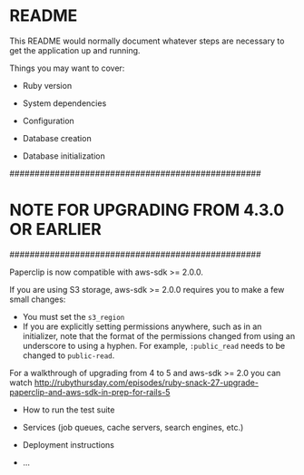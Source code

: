 # README

This README would normally document whatever steps are necessary to get the
application up and running.

Things you may want to cover:

* Ruby version

* System dependencies

* Configuration

* Database creation

* Database initialization

##################################################
#  NOTE FOR UPGRADING FROM 4.3.0 OR EARLIER      #
##################################################

Paperclip is now compatible with aws-sdk >= 2.0.0.

If you are using S3 storage, aws-sdk >= 2.0.0 requires you to make a few small
changes:

* You must set the `s3_region`
* If you are explicitly setting permissions anywhere, such as in an initializer,
  note that the format of the permissions changed from using an underscore to
  using a hyphen. For example, `:public_read` needs to be changed to
  `public-read`.

For a walkthrough of upgrading from 4 to 5 and aws-sdk >= 2.0 you can watch
http://rubythursday.com/episodes/ruby-snack-27-upgrade-paperclip-and-aws-sdk-in-prep-for-rails-5


* How to run the test suite

* Services (job queues, cache servers, search engines, etc.)

* Deployment instructions

* ...
